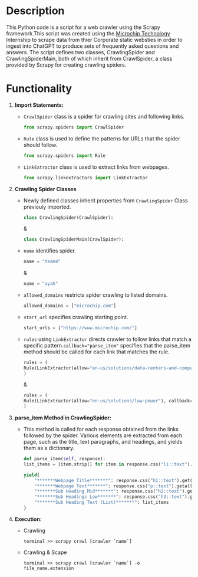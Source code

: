# Description
This Python code is a script for a web crawler using the Scrapy framework.This script was created using the [Microchip Technology](https://www.microchip.com/) Internship to scrape data from thier Corporate static websties in order to ingest into ChatGPT to produce sets of frequently asked questions and answers. The script defines two classes, CrawlingSpider and CrawlingSpiderMain, both of which inherit from CrawlSpider, a class provided by Scrapy for creating crawling spiders.

# Functionality
1. **Import Statements:** 
    * `CrawlSpider` class is a spider for crawling sites and following links.
        ```python 
        from scrapy.spiders import CrawlSpider
        ```
    * `Rule` class is used to define the patterns for URLs that the spider should follow.
        ```python 
        from scrapy.spiders import Rule
        ```
    * `LinkExtractor` class is used to extract links from webpages.
        ```python 
        from scrapy.linkextractors import LinkExtractor
        ```

2. **Crawling Spider Classes**
    * Newly defined classes inherit properties from `CrawlingSpider` Class previouly imported.
        ```python
        class CrawlingSpider(CrawlSpider):
        ```
        &
        ```python
        class CrawlingSpiderMain(CrawlSpider):
        ``` 
    * `name` identifies spider.
        ```python
        name = "team4"
        ```
        &
        ```python
        name = "ayah" 
        ``` 
    * `allowed_domains` restricts spider crawling to listed domains.
        ```python
        allowed_domains = ["microchip.com"]  
        ```
    * `start_url` specifies crawling starting point.
        ```python
        start_urls = ["https://www.microchip.com/"] 
        ```
    * `rules` using `LinkExtractor` directs crawler to follow links that match a specific pattern.`callback="parse_item"` specifies that the parse_item method should be called for each link that matches the rule.
        ```python
        rules = (
        Rule(LinkExtractor(allow="en-us/solutions/data-centers-and-computing"), callback="parse_item"),     
        )
        ```
        &
        ```python
        rules = (
        Rule(LinkExtractor(allow="en-us/solutions/low-power"), callback="parse_item"),                      
        )
        ```
3. **parse_item Method in CrawlingSpider:**
    * This method is called for each response obtained from the links followed by the spider. Various elements are extracted from each page, such as the title, text paragraphs, and headings, and yields them as a dictionary.
        ```python
        def parse_item(self, response):
        list_items = [item.strip() for item in response.css("li::text").extract() if item.strip() ]

        yield{      
            "*******Webpage Title*******": response.css("h1::text").get(),                            
            "*******Webpage Text*******": response.css("p::text").getall(),                            
            "*******Sub Heading Mid*******": response.css("h2::text").getall(),                            
            "*******Sub Headings Low*******": response.css("h3::text").getall(),                            
            "*******Sub Heading Text (List)*******": list_items                     
        }
        ```

4. **Execution:**
    * Crawling
        ```   
        terminal >> scrapy crawl [crawler `name`]
        ```
    * Crawling & Scape 
        ```   
        terminal >> scrapy crawl [crawler `name`] -o file_name.extension
        ```

